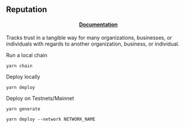 ## Reputation

<h4 align="center">
  <a href="https://hotmanics.github.io/reputation-and-roles-monorepo-documentation/">Documentation</a>
</h4>

Tracks trust in a tangible way for many organizations, businesses, or individuals with regards to another organization, business, or individual.

Run a local chain

`yarn chain`

Deploy locally

`yarn deploy`

Deploy on Testnets/Mainnet

`yarn generate`

`yarn deploy --network NETWORK_NAME`